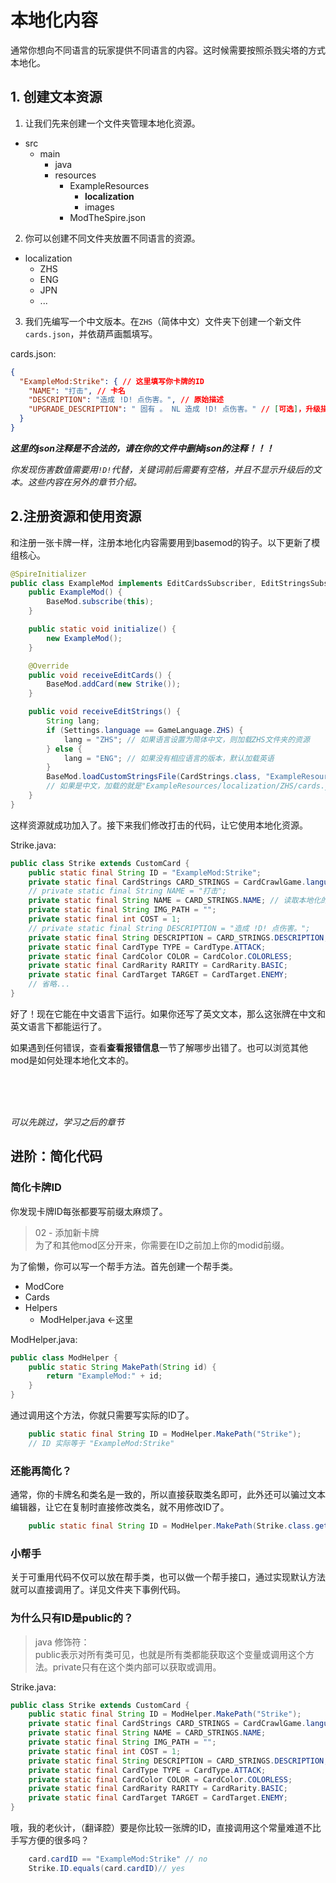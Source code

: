 # 本地化内容

通常你想向不同语言的玩家提供不同语言的内容。这时候需要按照杀戮尖塔的方式本地化。

## 1. 创建文本资源

1. 让我们先来创建一个文件夹管理本地化资源。

* src
    * main
        * java
        * resources
            * ExampleResources
                * <b>localization</b>
                * images
            * ModTheSpire.json

2. 你可以创建不同文件夹放置不同语言的资源。

* localization
    * ZHS
    * ENG
    * JPN
    * ...

3. 我们先编写一个中文版本。在`ZHS`（简体中文）文件夹下创建一个新文件`cards.json`，并依葫芦画瓢填写。

cards.json:
```json
{
  "ExampleMod:Strike": { // 这里填写你卡牌的ID
    "NAME": "打击", // 卡名
    "DESCRIPTION": "造成 !D! 点伤害。", // 原始描述
    "UPGRADE_DESCRIPTION": " 固有 。 NL 造成 !D! 点伤害。" // [可选]，升级描述，若升级前后只是数值的变化可不写
  }
}
```

<b>*这里的json注释是不合法的，请在你的文件中删掉json的注释！！！*</b>

*你发现伤害数值需要用`!D!`代替，关键词前后需要有空格，并且不显示升级后的文本。这些内容在另外的章节介绍。*

## 2.注册资源和使用资源

和注册一张卡牌一样，注册本地化内容需要用到basemod的钩子。以下更新了模组核心。

```java
@SpireInitializer
public class ExampleMod implements EditCardsSubscriber, EditStringsSubscriber {
    public ExampleMod() {
        BaseMod.subscribe(this);
    }

    public static void initialize() {
        new ExampleMod();
    }

    @Override
    public void receiveEditCards() {
        BaseMod.addCard(new Strike());
    }

    public void receiveEditStrings() {
        String lang;
        if (Settings.language == GameLanguage.ZHS) {
            lang = "ZHS"; // 如果语言设置为简体中文，则加载ZHS文件夹的资源
        } else {
            lang = "ENG"; // 如果没有相应语言的版本，默认加载英语
        }
        BaseMod.loadCustomStringsFile(CardStrings.class, "ExampleResources/localization/" + lang + "/cards.json"); // 加载相应语言的卡牌本地化内容。
        // 如果是中文，加载的就是"ExampleResources/localization/ZHS/cards.json"
    }
}
```

这样资源就成功加入了。接下来我们修改打击的代码，让它使用本地化资源。

Strike.java:
```java
public class Strike extends CustomCard {
    public static final String ID = "ExampleMod:Strike";
    private static final CardStrings CARD_STRINGS = CardCrawlGame.languagePack.getCardStrings(ID); // 从游戏系统读取本地化资源
    // private static final String NAME = "打击";
    private static final String NAME = CARD_STRINGS.NAME; // 读取本地化的名字
    private static final String IMG_PATH = "";
    private static final int COST = 1;
    // private static final String DESCRIPTION = "造成 !D! 点伤害。";
    private static final String DESCRIPTION = CARD_STRINGS.DESCRIPTION; // 读取本地化的描述
    private static final CardType TYPE = CardType.ATTACK;
    private static final CardColor COLOR = CardColor.COLORLESS;
    private static final CardRarity RARITY = CardRarity.BASIC;
    private static final CardTarget TARGET = CardTarget.ENEMY;
    // 省略...
}
```
好了！现在它能在中文语言下运行。如果你还写了英文文本，那么这张牌在中文和英文语言下都能运行了。

如果遇到任何错误，查看<b>查看报错信息</b>一节了解哪步出错了。也可以浏览其他mod是如何处理本地化文本的。


<br><br><br>

*可以先跳过，学习之后的章节*
## 进阶：简化代码

### 简化卡牌ID

你发现卡牌ID每张都要写前缀太麻烦了。

> 02 - 添加新卡牌<br>为了和其他mod区分开来，你需要在ID之前加上你的modid前缀。

为了偷懒，你可以写一个帮手方法。首先创建一个帮手类。

* ModCore
* Cards
* Helpers
    * ModHelper.java <-这里

ModHelper.java:
```java
public class ModHelper {
    public static String MakePath(String id) {
        return "ExampleMod:" + id;
    }
}
```

通过调用这个方法，你就只需要写实际的ID了。

```java
    public static final String ID = ModHelper.MakePath("Strike");
    // ID 实际等于 "ExampleMod:Strike"
```

### 还能再简化？

通常，你的卡牌名和类名是一致的，所以直接获取类名即可，此外还可以骗过文本编辑器，让它在复制时直接修改类名，就不用修改ID了。

```java
    public static final String ID = ModHelper.MakePath(Strike.class.getSimpleName());
```

### 小帮手

关于可重用代码不仅可以放在帮手类，也可以做一个帮手接口，通过实现默认方法就可以直接调用了。详见文件夹下事例代码。

### 为什么只有ID是public的？

> java 修饰符：<br>
> public表示对所有类可见，也就是所有类都能获取这个变量或调用这个方法。private只有在这个类内部可以获取或调用。

Strike.java:
```java
public class Strike extends CustomCard {
    public static final String ID = ModHelper.MakePath("Strike");
    private static final CardStrings CARD_STRINGS = CardCrawlGame.languagePack.getCardStrings(ID);
    private static final String NAME = CARD_STRINGS.NAME;
    private static final String IMG_PATH = "";
    private static final int COST = 1;
    private static final String DESCRIPTION = CARD_STRINGS.DESCRIPTION;
    private static final CardType TYPE = CardType.ATTACK;
    private static final CardColor COLOR = CardColor.COLORLESS;
    private static final CardRarity RARITY = CardRarity.BASIC;
    private static final CardTarget TARGET = CardTarget.ENEMY;
}
```

哦，我的老伙计，（翻译腔）要是你比较一张牌的ID，直接调用这个常量难道不比手写方便的很多吗？
```java
    card.cardID == "ExampleMod:Strike" // no
    Strike.ID.equals(card.cardID)// yes
```
